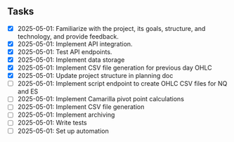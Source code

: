 ## Tasks

- [x] 2025-05-01: Familiarize with the project, its goals, structure, and technology, and provide feedback.
- [x] 2025-05-01: Implement API integration.
- [x] 2025-05-01: Test API endpoints.
- [x] 2025-05-01: Implement data storage
- [x] 2025-05-01: Implement CSV file generation for previous day OHLC
- [x] 2025-05-01: Update project structure in planning doc
- [ ] 2025-05-01: Implement script endpoint to create OHLC CSV files for NQ and ES
- [ ] 2025-05-01: Implement Camarilla pivot point calculations
- [ ] 2025-05-01: Implement CSV file generation
- [ ] 2025-05-01: Implement archiving
- [ ] 2025-05-01: Write tests
- [ ] 2025-05-01: Set up automation

